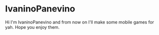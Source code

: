 # IvaninoPanevino
Hi I'm IvaninoPanevino and from now on I'll make some mobile games for yah. Hope you enjoy them.
